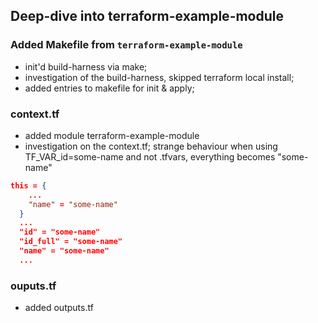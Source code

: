 ## Deep-dive into terraform-example-module


### Added Makefile from ```terraform-example-module```
- init'd build-harness via make;
- investigation of the build-harness, skipped terraform local install;
- added entries to makefile for init & apply;

### context.tf
- added module terraform-example-module
- investigation on the context.tf; strange behaviour when using TF_VAR_id=some-name and not .tfvars, everything becomes "some-name"

```json
this = {
    ...
    "name" = "some-name"
  }
  ...
  "id" = "some-name"
  "id_full" = "some-name"
  "name" = "some-name"
  ...
```

### ouputs.tf
 - added outputs.tf
